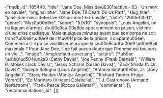 {"tmdb_id": 105443, "title": "Jane Doe, Miss de\u0301tective - 03 - Un mort en cavale", "original_title": "Jane Doe: Til Death Do Us Part", "slug_title": "jane-doe-miss-detective-03-un-mort-en-cavale", "date": "2005-03-11", "genre": "Myst\u00e8re", "score": "5.0/10", "synopsis": "Louis Angelini, un trafiquant d'armes, d\u00e9c\u00e8de apparemment en prison, victime d'une crise cardiaque. Mais quelques minutes avant que son corps ne soit transf\u00e9r\u00e9 de l'h\u00f4pital de la prison, il dispara\u00eet. Comment a-t-il pu se volatiliser alors que la s\u00e9curit\u00e9 \u00e9tait maximale ? Pour Jane Doe, il ne fait aucun doute que l'homme est toujours en vie...", "image": "/img/default-cover.png", "actors": ["\ub9ac \ud1b0\ud504\uc2a8 (Cathy Davis)", "Joe Penny (Frank Darnell)", "William R. Moses (Jack Davis)", "Jessy Schram (Susan Davis)", "Zack Shada (Nick Davis)", "Joseph Bologna (Louis Angelini)", "Antonio Sab\u00e0to, Jr. (Joey Angelini)", "Stacy Haiduk (Monica Angelini)", "Richard Tanner (Hugo Verardi)", "Ed Marinaro (Vincent Colabella)", "T.J. Castronovo (Armand Nordstrom)", "Frank Pesce (Rocco Galletta)"], "comments": [], "recommandations_id": []}
